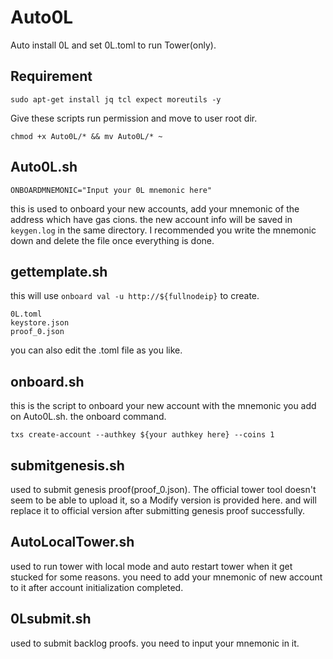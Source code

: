 # Auto0L
Auto install 0L and set 0L.toml to run Tower(only).

## Requirement
```
sudo apt-get install jq tcl expect moreutils -y
```
Give these scripts run permission and move to user root dir.
```
chmod +x Auto0L/* && mv Auto0L/* ~
```

## Auto0L.sh
```
ONBOARDMNEMONIC="Input your 0L mnemonic here"
```
this is used to onboard your new accounts, add your mnemonic of the address which have gas cions.
the new account info will be saved in `keygen.log` in the same directory.
I recommended you write the mnemonic down and delete the file once everything is done.

## gettemplate.sh
this will use `onboard val -u http://${fullnodeip}` to create. 
```
0L.toml 
keystore.json
proof_0.json
```
you can also edit the .toml file as you like.

## onboard.sh
this is the script to onboard your new account with the mnemonic you add on Auto0L.sh.
the onboard command.
```
txs create-account --authkey ${your authkey here} --coins 1
```

## submitgenesis.sh
used to submit genesis proof(proof_0.json).
The official tower tool doesn't seem to be able to upload it, so a Modify version is provided here.
and will replace it to official version after submitting genesis proof successfully.

## AutoLocalTower.sh
used to run tower with local mode and auto restart tower when it get stucked for some reasons.
you need to add your mnemonic of new account to it after account initialization completed.

## 0Lsubmit.sh
used to submit backlog proofs.
you need to input your mnemonic in it.

